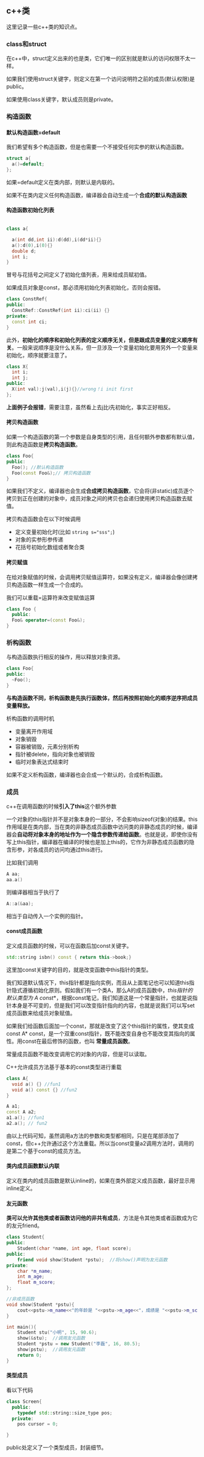 ## c++类
这里记录一些c++类的知识点。

### class和struct
在c++中，struct定义出来的也是类，它们唯一的区别就是默认的访问权限不太一样。

如果我们使用struct关键字，则定义在第一个访问说明符之前的成员(默认权限)是public。

如果使用class关键字，默认成员则是private。

### 构造函数

#### 默认构造函数=default
我们希望有多个构造函数，但是也需要一个不接受任何实参的默认构造函数。

``` c++
struct a{
  a()=default;
};
```

如果=default定义在类内部，则默认是内联的。

如果不在类内定义任何构造函数，编译器会自动生成一个**合成的默认构造函数**

#### 构造函数初始化列表

``` c++

class a{

  a(int dd,int ii):d(dd),i(dd*ii){}
  a():d(0),i(0){}
  double d;
  int i;
}

```

冒号与花括号之间定义了初始化值列表，用来给成员赋初值。

如果成员对象是const，那必须用初始化列表初始化，否则会报错。

``` c++
class ConstRef{
public:
  ConstRef::ConstRef(int ii):ci(ii) {}
private:
  const int ci;
}

```

此外，**初始化的顺序和初始化列表的定义顺序无关，但是跟成员变量的定义顺序有关**。一般来说顺序是没什么关系，但一旦涉及一个变量初始化要用另外一个变量来初始化，顺序就要注意了。

``` c++
class X{
  int i;
  int j;
public:
  X(int val):j(val),i(j){}//wrong！i init first
};
```

**上面例子会报错**，需要注意，虽然看上去j比i先初始化，事实正好相反。


#### 拷贝构造函数
如果一个构造函数的第一个参数是自身类型的引用，且任何额外参数都有默认值，则此构造函数是**拷贝构造函数**。

``` c++
class Foo{
public:
  Foo(); //默认构造函数
  Foo(const Foo&);// 拷贝构造函数
}
```

如果我们不定义，编译器也会生成**合成拷贝构造函数**，它会将(非static)成员逐个拷贝到正在创建的对象中，成员对象之间的拷贝也会递归使用拷贝构造函数去赋值。

拷贝构造函数会在以下时候调用

 - 定义变量初始化时(比如 `string s="sss";`)
 - 对象的实参形参传递
 - 花括号初始化数组或者聚合类

#### 拷贝赋值
在给对象赋值的时候，会调用拷贝赋值运算符，如果没有定义，编译器会像创建拷贝构造函数一样生成一个合成的。

我们可以重载=运算符来改变赋值运算

``` c++
class Foo {
  public:
  Foo& operator=(const Foo&);
}
```
### 析构函数
与构造函数执行相反的操作，用以释放对象资源。

``` c++
class Foo{
public:
  ~Foo();
}
```

**与构造函数不同，析构函数是先执行函数体，然后再按照初始化的顺序逆序把成员变量释放。**

析构函数的调用时机

 - 变量离开作用域
 - 对象销毁
 - 容器被销毁，元素分别析构
 - 指针被delete，指向对象也被销毁
 - 临时对象表达式结束时

如果不定义析构函数，编译器也会合成一个默认的，合成析构函数。

### 成员
c++在调用函数的时候**引入了this**这个额外参数

一个对象的this指针并不是对象本身的一部分，不会影响sizeof(对象)的结果。this作用域是在类内部，当在类的非静态成员函数中访问类的非静态成员的时候，编译器会**自动将对象本身的地址作为一个隐含参数传递给函数**。也就是说，即使你没有写上this指针，编译器在编译的时候也是加上this的，它作为非静态成员函数的隐含形参，对各成员的访问均通过this进行。

比如我们调用

``` c++
A aa;
aa.a()
```

则编译器相当于执行了

``` c++
A::a(&aa);
```

相当于自动传入一个实例的指针。

#### const成员函数
定义成员函数的时候，可以在函数后加const关键字。

``` c++
std::string isbn() const { return this->book;}
```

这里加const关键字的目的，就是改变函数中this指针的类型。

我们知道默认情况下，this指针都是指向实例，而且从上面笔记也可以知道this指针隐式遵循初始化原则。假如我们有一个类A，那么A的成员函数中，**this指针的默认类型为 A* const**，根据const笔记，我们知道这是一个常量指针，也就是说指针本身是不可变的，但是我们可以改变指针指向的内容，也就是说我们可以写set成员函数来给成员对象赋值。

如果我们给函数后面加一个const，那就是改变了这个this指针的属性，使其变成const A\* const，是一个双重const指针，既不能改变自身也不能改变其指向的属性。用const在最后修饰的函数，也叫 **常量成员函数**。

常量成员函数不能改变调用它的对象的内容，但是可以读取。


C++允许成员方法基于基本的const类型进行重载

``` c++
class A{
  void a() {} //fun1
  void a() const {} //fun2
}

A a1;
const A a2;
a1.a(); //fun1
a2.a(); // fun2
```

由以上代码可知，虽然调用a方法的参数和类型都相同，只是在尾部添加了const，但c++允许通过这个方法重载。所以当const变量a2调用方法时，调用的是第二个基于const的成员方法。

#### 类内成员函数默认内联
定义在类内的成员函数是默认inline的，如果在类外部定义成员函数，最好显示用inline定义。


#### 友元函数
**类可以允许其他类或者函数访问他的非共有成员**，方法是令其他类或者函数成为它的友元friend。


``` c++
class Student{
public:
    Student(char *name, int age, float score);
public:
    friend void show(Student *pstu);  //将show()声明为友元函数
private:
    char *m_name;
    int m_age;
    float m_score;
};

//非成员函数
void show(Student *pstu){
    cout<<pstu->m_name<<"的年龄是 "<<pstu->m_age<<"，成绩是 "<<pstu->m_score<<endl;
}

int main(){
    Student stu("小明", 15, 90.6);
    show(&stu);  //调用友元函数
    Student *pstu = new Student("李磊", 16, 80.5);
    show(pstu);  //调用友元函数
    return 0;
}
```



#### 类型成员

看以下代码

``` c++
class Screen{
  public:
    typedef std::string::size_type pos;
  private:
    pos cursor = 0;

}
```

public处定义了一个类型成员，封装细节。
